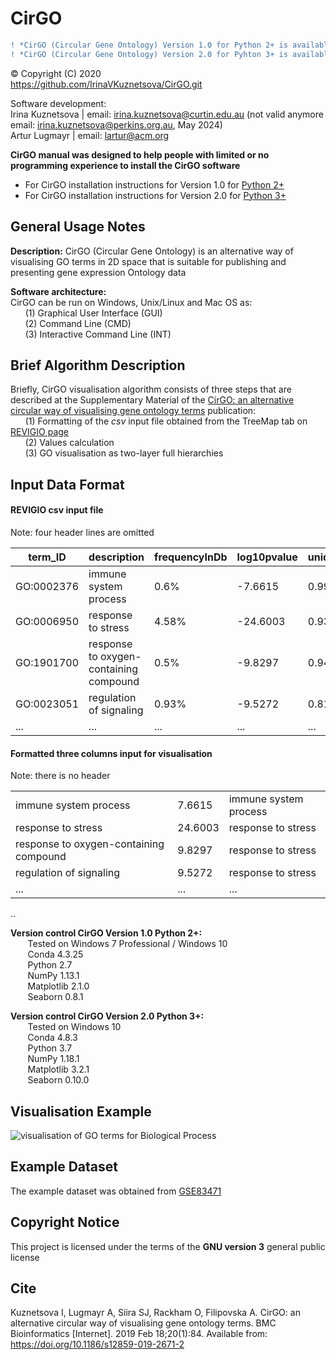 # CirGO

```diff
! *CirGO (Circular Gene Ontology) Version 1.0 for Python 2+ is available 01/03/2018  
! *CirGO (Circular Gene Ontology) Version 2.0 for Pyhton 3+ is available 24/04/2020  
```

© Copyright (C) 2020  
https://github.com/IrinaVKuznetsova/CirGO.git  
  
Software development:  
Irina Kuznetsova | email: irina.kuznetsova@curtin.edu.au  (not valid anymore email: irina.kuznetsova@perkins.org.au, May 2024)  
Artur Lugmayr | email: lartur@acm.org  

**CirGO manual was designed to help people with limited or no programming experience to install the CirGO software**  
* For CirGO installation instructions for Version 1.0 for [Python 2+](https://github.com/IrinaVKuznetsova/CirGO/tree/master/Py2%2B)  
* For CirGO installation instructions for Version 2.0 for [Python 3+](https://github.com/IrinaVKuznetsova/CirGO/tree/master/Py3%2B)  

 
General Usage Notes
------

**Description:** CirGO (Circular Gene Ontology) is an alternative way of visualising GO terms in 2D space that is suitable for publishing and presenting gene expression Ontology data  



**Software architecture:**  
CirGO can be run on Windows, Unix/Linux and Mac OS as:   
&nbsp;&nbsp;&nbsp;&nbsp;&nbsp;&nbsp;(1) Graphical User Interface (GUI)  
&nbsp;&nbsp;&nbsp;&nbsp;&nbsp;&nbsp;(2) Command Line (CMD)  
&nbsp;&nbsp;&nbsp;&nbsp;&nbsp;&nbsp;(3) Interactive Command Line (INT)  

Brief Algorithm Description
------

Briefly, CirGO visualisation algorithm consists of three steps that are described at the Supplementary Material of the [CirGO: an alternative circular way of visualising gene ontology terms](https://bmcbioinformatics.biomedcentral.com/articles/10.1186/s12859-019-2671-2) publication:   
&nbsp;&nbsp;&nbsp;&nbsp;&nbsp;&nbsp;(1) Formatting of the *csv* input file obtained from the TreeMap tab on [REVIGIO page](http://revigo.irb.hr/)    
&nbsp;&nbsp;&nbsp;&nbsp;&nbsp;&nbsp;(2) Values calculation  
&nbsp;&nbsp;&nbsp;&nbsp;&nbsp;&nbsp;(3) GO visualisation as two-layer full hierarchies  


Input Data Format
------

#### REVIGIO csv input file  
Note: four header lines are omitted  

| term_ID | description | frequencyInDb | log10pvalue | uniqueness | dispensability | representative
| - | - | - | - | - | - | - | 
GO:0002376 | immune system process | 0.6% | -7.6615 | 0.994 | 0 | immune system process
GO:0006950 | response to stress | 4.58%  | -24.6003 | 0.937 | 0 | response to stress
GO:1901700 | response to oxygen-containing compound | 0.5%  | -9.8297 | 0.943 | 0.683 | response to stress
GO:0023051 | regulation of signaling | 0.93% | -9.5272 | 0.817 | 0.636 | response to stress
... | ... | ... | ... | ... | ... | ...  


#### Formatted three columns input for visualisation   
Note: there is no header  

| | | |
|-|-|-|
immune system process | 7.6615 | immune system process
response to stress | 24.6003 | response to stress
response to oxygen-containing compound | 9.8297 | response to stress
regulation of signaling | 9.5272 | response to stress
... | ... | ...   
..




**Version control CirGO Version 1.0 Python 2+:**  
&nbsp;&nbsp;&nbsp;&nbsp;&nbsp;&nbsp; Tested on Windows 7 Professional / Windows 10  
&nbsp;&nbsp;&nbsp;&nbsp;&nbsp;&nbsp; Conda 4.3.25  
&nbsp;&nbsp;&nbsp;&nbsp;&nbsp;&nbsp; Python 2.7  
&nbsp;&nbsp;&nbsp;&nbsp;&nbsp;&nbsp; NumPy 1.13.1  
&nbsp;&nbsp;&nbsp;&nbsp;&nbsp;&nbsp; Matplotlib 2.1.0  
&nbsp;&nbsp;&nbsp;&nbsp;&nbsp;&nbsp; Seaborn 0.8.1    

**Version control CirGO Version 2.0 Python 3+:**  
&nbsp;&nbsp;&nbsp;&nbsp;&nbsp;&nbsp; Tested on Windows 10  
&nbsp;&nbsp;&nbsp;&nbsp;&nbsp;&nbsp; Conda 4.8.3  
&nbsp;&nbsp;&nbsp;&nbsp;&nbsp;&nbsp; Python 3.7  
&nbsp;&nbsp;&nbsp;&nbsp;&nbsp;&nbsp; NumPy 1.18.1  
&nbsp;&nbsp;&nbsp;&nbsp;&nbsp;&nbsp; Matplotlib 3.2.1  
&nbsp;&nbsp;&nbsp;&nbsp;&nbsp;&nbsp; Seaborn 0.10.0    

## Visualisation Example
![visualisation of GO terms for Biological Process](https://github.com/IrinaVKuznetsova/CirGO/blob/master/Py2%2B/docs/Visual_BP.svg)  

## Example Dataset
The example dataset was obtained from [GSE83471](https://www.ncbi.nlm.nih.gov/geo/query/acc.cgi?acc=GSE83471)  

## Copyright Notice
This project is licensed under the terms of the **GNU version 3** general public license  

## Cite  
Kuznetsova I, Lugmayr A, Siira SJ, Rackham O, Filipovska A. CirGO: an alternative circular way of visualising gene ontology terms. BMC Bioinformatics [Internet]. 2019 Feb 18;20(1):84. Available from: https://doi.org/10.1186/s12859-019-2671-2  
 




